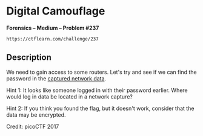# Digital Camouflage

**Forensics – Medium – Problem #237**

`https://ctflearn.com/challenge/237`


## Description

We need to gain access to some routers. Let's try and see if we can find the
password in the [captured network data](./extra/data.pcap).

Hint 1: It looks like someone logged in with their password earlier. Where would
log in data be located in a network capture?

Hint 2: If you think you found the flag, but it doesn't work, consider that the
data may be encrypted.

Credit: picoCTF 2017
